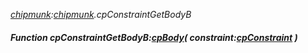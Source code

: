 _[chipmunk](../../modules/chipmunk/chipmunk-module.md):[chipmunk](../../modules/chipmunk/chipmunk-module.md).cpConstraintGetBodyB_
##### Function cpConstraintGetBodyB:[cpBody](../../modules/chipmunk/chipmunk-cpbody.md)( constraint:[cpConstraint](../../modules/chipmunk/chipmunk-cpconstraint.md) )
